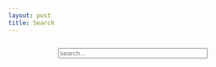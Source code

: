 ```yaml
---
layout: post
title: Search
---
```

<style type="text/css" media="screen">
  #search-container {
    margin: 2em 0;
  }

  #search-input {
    margin: 0 20% 1em;
    width: -webkit-fill-available;
    width: -moz-available;
  }
</style>

<div id="search-container">
  <input type="text" id="search-input" placeholder="search...">
  <ul id="results-container"></ul>
</div>

<script src="/assets/search.js" type="text/javascript"></script>

<script>
SimpleJekyllSearch({
  searchInput: document.getElementById('search-input'),
  resultsContainer: document.getElementById('results-container'),
  json: '/search.json',
  searchResultTemplate: `<li>
    <a href="{url}">
      {title}
    </a>
  </li>`
})

// pre-populate search field if queried through url
let params = (new URL(document.location)).searchParams
let query = params.get('q')

window.onload = function () {
  if (query != undefined) {
    let searchInput = document.getElementById('search-input')
    searchInput.value = query
    
    if (document.createEvent) {
        let event = new CustomEvent('input')
        searchInput.dispatchEvent(event)
    }
    // for those insane people that still use IE8 or lower(??)
    else {
        let event = document.createEventObject()
        event.eventName = 'input'
        element.fireEvent('on' + event.eventType, event)
    }
  }
}
</script>
